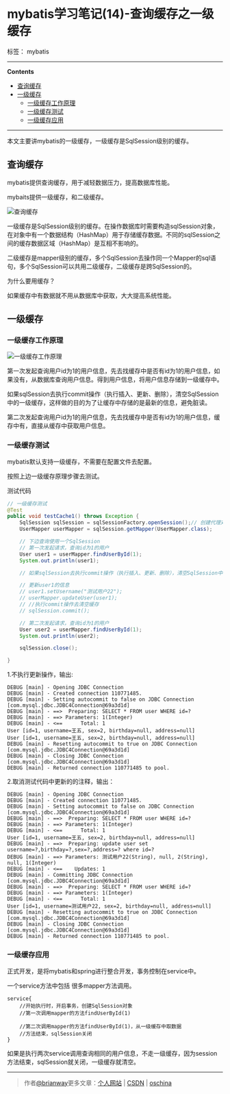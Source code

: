 ﻿# mybatis学习笔记(14)-查询缓存之一级缓存

标签： mybatis

---

**Contents**

  - [查询缓存](#查询缓存)
  - [一级缓存](#一级缓存)
    - [一级缓存工作原理](#一级缓存工作原理)
    - [一级缓存测试](#一级缓存测试)
    - [一级缓存应用](#一级缓存应用)



---

本文主要讲mybatis的一级缓存，一级缓存是SqlSession级别的缓存。


## 查询缓存

mybatis提供查询缓存，用于减轻数据压力，提高数据库性能。

mybaits提供一级缓存，和二级缓存。

![查询缓存](http://7xph6d.com1.z0.glb.clouddn.com/mybatis_%E6%9F%A5%E8%AF%A2%E7%BC%93%E5%AD%98.png)

一级缓存是SqlSession级别的缓存。在操作数据库时需要构造sqlSession对象，在对象中有一个数据结构（HashMap）用于存储缓存数据。不同的sqlSession之间的缓存数据区域（HashMap）是互相不影响的。

二级缓存是mapper级别的缓存，多个SqlSession去操作同一个Mapper的sql语句，多个SqlSession可以共用二级缓存，二级缓存是跨SqlSession的。

为什么要用缓存？

如果缓存中有数据就不用从数据库中获取，大大提高系统性能。


## 一级缓存

### 一级缓存工作原理

![一级缓存工作原理](http://7xph6d.com1.z0.glb.clouddn.com/mybatis_%E4%B8%80%E7%BA%A7%E7%BC%93%E5%AD%98%E5%B7%A5%E4%BD%9C%E5%8E%9F%E7%90%86.png)

第一次发起查询用户id为1的用户信息，先去找缓存中是否有id为1的用户信息，如果没有，从数据库查询用户信息。得到用户信息，将用户信息存储到一级缓存中。

如果sqlSession去执行commit操作（执行插入、更新、删除），清空SqlSession中的一级缓存，这样做的目的为了让缓存中存储的是最新的信息，避免脏读。

第二次发起查询用户id为1的用户信息，先去找缓存中是否有id为1的用户信息，缓存中有，直接从缓存中获取用户信息。


### 一级缓存测试
 
mybatis默认支持一级缓存，不需要在配置文件去配置。

按照上边一级缓存原理步骤去测试。

测试代码

```java
// 一级缓存测试
@Test
public void testCache1() throws Exception {
	SqlSession sqlSession = sqlSessionFactory.openSession();// 创建代理对象
	UserMapper userMapper = sqlSession.getMapper(UserMapper.class);

	// 下边查询使用一个SqlSession
	// 第一次发起请求，查询id为1的用户
	User user1 = userMapper.findUserById(1);
	System.out.println(user1);

	// 如果sqlSession去执行commit操作（执行插入、更新、删除），清空SqlSession中的一级缓存，这样做的目的为了让缓存中存储的是最新的信息，避免脏读。

	// 更新user1的信息
	// user1.setUsername("测试用户22");
	// userMapper.updateUser(user1);
	// //执行commit操作去清空缓存
	// sqlSession.commit();

	// 第二次发起请求，查询id为1的用户
	User user2 = userMapper.findUserById(1);
	System.out.println(user2);

	sqlSession.close();

}
```



1.不执行更新操作，输出:

```
DEBUG [main] - Opening JDBC Connection
DEBUG [main] - Created connection 110771485.
DEBUG [main] - Setting autocommit to false on JDBC Connection [com.mysql.jdbc.JDBC4Connection@69a3d1d]
DEBUG [main] - ==>  Preparing: SELECT * FROM user WHERE id=? 
DEBUG [main] - ==> Parameters: 1(Integer)
DEBUG [main] - <==      Total: 1
User [id=1, username=王五, sex=2, birthday=null, address=null]
User [id=1, username=王五, sex=2, birthday=null, address=null]
DEBUG [main] - Resetting autocommit to true on JDBC Connection [com.mysql.jdbc.JDBC4Connection@69a3d1d]
DEBUG [main] - Closing JDBC Connection [com.mysql.jdbc.JDBC4Connection@69a3d1d]
DEBUG [main] - Returned connection 110771485 to pool.
```

2.取消测试代码中更新的的注释，输出：

```
DEBUG [main] - Opening JDBC Connection
DEBUG [main] - Created connection 110771485.
DEBUG [main] - Setting autocommit to false on JDBC Connection [com.mysql.jdbc.JDBC4Connection@69a3d1d]
DEBUG [main] - ==>  Preparing: SELECT * FROM user WHERE id=? 
DEBUG [main] - ==> Parameters: 1(Integer)
DEBUG [main] - <==      Total: 1
User [id=1, username=王五, sex=2, birthday=null, address=null]
DEBUG [main] - ==>  Preparing: update user set username=?,birthday=?,sex=?,address=? where id=? 
DEBUG [main] - ==> Parameters: 测试用户22(String), null, 2(String), null, 1(Integer)
DEBUG [main] - <==    Updates: 1
DEBUG [main] - Committing JDBC Connection [com.mysql.jdbc.JDBC4Connection@69a3d1d]
DEBUG [main] - ==>  Preparing: SELECT * FROM user WHERE id=? 
DEBUG [main] - ==> Parameters: 1(Integer)
DEBUG [main] - <==      Total: 1
User [id=1, username=测试用户22, sex=2, birthday=null, address=null]
DEBUG [main] - Resetting autocommit to true on JDBC Connection [com.mysql.jdbc.JDBC4Connection@69a3d1d]
DEBUG [main] - Closing JDBC Connection [com.mysql.jdbc.JDBC4Connection@69a3d1d]
DEBUG [main] - Returned connection 110771485 to pool.
```



### 一级缓存应用

正式开发，是将mybatis和spring进行整合开发，事务控制在service中。

一个service方法中包括 很多mapper方法调用。

```
service{
	//开始执行时，开启事务，创建SqlSession对象
	//第一次调用mapper的方法findUserById(1)
	
	//第二次调用mapper的方法findUserById(1)，从一级缓存中取数据
	//方法结束，sqlSession关闭
}
```

如果是执行两次service调用查询相同的用户信息，不走一级缓存，因为session方法结束，sqlSession就关闭，一级缓存就清空。


----

> 作者[@brianway](http://brianway.github.io/)更多文章：[个人网站](http://brianway.github.io/) | [CSDN](http://blog.csdn.net/h3243212/) | [oschina](http://my.oschina.net/brianway)

